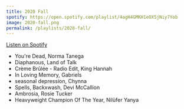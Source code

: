 ```yaml
---
title: 2020 Fall
spotify: https://open.spotify.com/playlist/4agH4GMKH1eOX5jNiy7Yob
image: 2020-fall.png
permalink: /playlists/2020-fall/
---
```


[Listen on Spotify](https://open.spotify.com/playlist/4agH4GMKH1eOX5jNiy7Yob)

* You're Dead, Norma Tanega
* Diaphanous, Land of Talk
* Crème Brûlée - Radio Edit, King Hannah
* In Loving Memory, Gabriels
* seasonal depression, Chynna
* Spells, Backxwash, Devi McCallion
* Ambrosia, Rosie Tucker
* Heavyweight Champion Of The Year, Nilüfer Yanya
